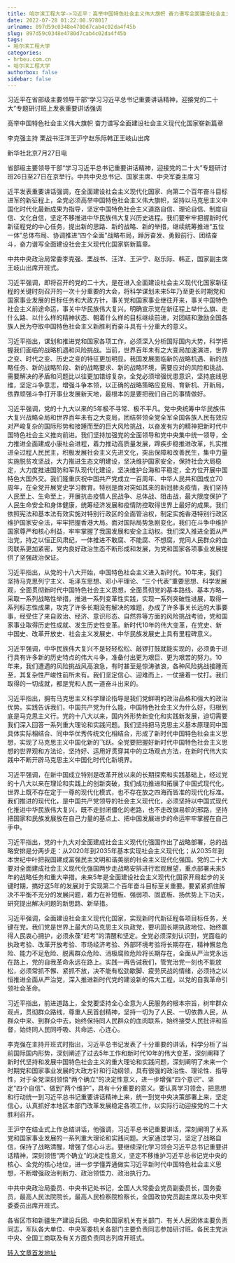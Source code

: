 ```yaml
---
title: 哈尔滨工程大学->习近平：高举中国特色社会主义伟大旗帜 奋力谱写全面建设社会主义现代化国家崭新篇章 | hrbeu.com.cn
date: 2022-07-28 01:22:08.978017
urlname: 897d59c0348e4780d7cab4c02da4f45b
slug: 897d59c0348e4780d7cab4c02da4f45b
tags: 
- 哈尔滨工程大学
categories:
- hrbeu.com.cn
- 哈尔滨工程大学
authorbox: false
sidebar: false
---
```

习近平在省部级主要领导干部“学习习近平总书记重要讲话精神，迎接党的二十大”专题研讨班上发表重要讲话强调

高举中国特色社会主义伟大旗帜 奋力谱写全面建设社会主义现代化国家崭新篇章

李克强主持 栗战书汪洋王沪宁赵乐际韩正王岐山出席

新华社北京7月27日电

省部级主要领导干部“学习习近平总书记重要讲话精神，迎接党的二十大”专题研讨班26日至27日在京举行。中共中央总书记、国家主席、中央军委主席习
<!--more-->
近平发表重要讲话强调，在全面建设社会主义现代化国家、向第二个百年奋斗目标进军的新征程上，全党必须高举中国特色社会主义伟大旗帜，坚持以马克思主义中国化时代化最新成果为指导，坚定中国特色社会主义道路自信、理论自信、制度自信、文化自信，坚定不移推进中华民族伟大复兴历史进程。我们要牢牢把握新时代新征程党的中心任务，提出新的思路、新的战略、新的举措，继续统筹推进“五位一体”总体布局、协调推进“四个全面”战略布局，踔厉奋发、勇毅前行、团结奋斗，奋力谱写全面建设社会主义现代化国家崭新篇章。

中共中央政治局常委李克强、栗战书、汪洋、王沪宁、赵乐际、韩正，国家副主席王岐山出席开班式。

习近平强调，即将召开的党的二十大，是在进入全面建设社会主义现代化国家新征程的关键时刻召开的一次十分重要的大会，将科学谋划未来5年乃至更长时期党和国家事业发展的目标任务和大政方针，事关党和国家事业继往开来，事关中国特色社会主义前途命运，事关中华民族伟大复兴。明确宣示党在新征程上举什么旗、走什么路、以什么样的精神状态、朝着什么样的目标继续前进，对团结和激励全国各族人民为夺取中国特色社会主义新胜利而奋斗具有十分重大的意义。

习近平指出，谋划和推进党和国家各项工作，必须深入分析国际国内大势，科学把握我们面临的战略机遇和风险挑战。当前，世界百年未有之大变局加速演进，世界之变、时代之变、历史之变的特征更加明显。我国发展面临新的战略机遇、新的战略任务、新的战略阶段、新的战略要求、新的战略环境，需要应对的风险和挑战、需要解决的矛盾和问题比以往更加错综复杂。全党必须增强忧患意识，坚持底线思维，坚定斗争意志，增强斗争本领，以正确的战略策略应变局、育新机、开新局，依靠顽强斗争打开事业发展新天地，最根本的是要把我们自己的事情做好。

习近平强调，党的十九大以来的5年极不寻常、极不平凡。党中央统筹中华民族伟大复兴战略全局和世界百年未有之大变局，团结带领全党全军全国各族人民有效应对严峻复杂的国际形势和接踵而至的巨大风险挑战，以奋发有为的精神把新时代中国特色社会主义推向前进。我们坚持加强党的全面领导和党中央集中统一领导，全力推进全面建成小康社会进程，着力推动高质量发展，蹄疾步稳推进改革，扎实推进全过程人民民主，积极发展社会主义先进文化，突出保障和改善民生，集中力量实施脱贫攻坚战，大力推进生态文明建设，坚决维护国家安全，保持社会大局稳定，大力度推进国防和军队现代化建设，坚决维护台海和平稳定，全方位开展中国特色大国外交。我们隆重庆祝中国共产党成立一百周年、中华人民共和国成立70周年，在全党开展党史学习教育。特别是面对突如其来的新冠肺炎疫情，我们坚持人民至上、生命至上，开展抗击疫情人民战争、总体战、阻击战，最大限度保护了人民生命安全和身体健康，统筹经济发展和疫情防控取得世界上最好的成果。我们依照宪法和基本法有效实施对特别行政区的全面管治权，制定实施香港特别行政区维护国家安全法，牢牢把握香港大局。面对国际局势急剧变化，我们在斗争中维护国家尊严和核心利益，牢牢掌握了我国发展和安全主动权。我们深入推进全面从严治党，持之以恒正风肃纪，一体推进不敢腐、不能腐、不想腐，党同人民群众的血肉联系更加紧密，党内良好政治生态不断形成和发展，为党和国家各项事业发展提供了坚强政治保证。

习近平指出，从党的十八大开始，中国特色社会主义进入新时代。10年来，我们坚持马克思列宁主义、毛泽东思想、邓小平理论、“三个代表”重要思想、科学发展观，全面贯彻新时代中国特色社会主义思想，全面贯彻党的基本路线、基本方略，采取一系列战略性举措，推进一系列变革性实践，实现一系列突破性进展，取得一系列标志性成果，攻克了许多长期没有解决的难题，办成了许多事关长远的大事要事，经受住了来自政治、经济、意识形态、自然界等方面的风险挑战考验，党和国家事业取得历史性成就、发生历史性变革。新时代10年的伟大变革，在党史、新中国史、改革开放史、社会主义发展史、中华民族发展史上具有里程碑意义。

习近平强调，中华民族伟大复兴不是轻轻松松、敲锣打鼓就能实现的，必须勇于进行具有许多新的历史特点的伟大斗争，准备付出更为艰巨、更为艰苦的努力。10年来，我们遭遇的风险挑战风高浪急，有时甚至是惊涛骇浪，各种风险挑战接踵而至，其复杂性严峻性前所未有。我们坚定信心、迎难而上，一仗接着一仗打。我们取得的一切成就，都是党和人民一道奋斗出来的。

习近平指出，拥有马克思主义科学理论指导是我们党鲜明的政治品格和强大的政治优势。实践告诉我们，中国共产党为什么能，中国特色社会主义为什么好，归根到底是马克思主义行。党的十八大以来，国内外形势新变化和实践新发展，迫切需要我们深入回答一系列重大理论和实践问题。我们坚持把马克思主义基本原理同中国具体实际相结合、同中华优秀传统文化相结合，形成了新时代中国特色社会主义思想，实现了马克思主义中国化新的飞跃。全党要把握好新时代中国特色社会主义思想的世界观和方法论，坚持好、运用好贯穿其中的立场观点方法，在新时代伟大实践中不断开辟马克思主义中国化时代化新境界。

习近平强调，在新中国成立特别是改革开放以来的长期探索和实践基础上，经过党的十八大以来在理论和实践上的创新突破，我们成功推进和拓展了中国式现代化。世界上既不存在定于一尊的现代化模式，也不存在放之四海而皆准的现代化标准。我们推进的现代化，是中国共产党领导的社会主义现代化，必须坚持以中国式现代化推进中华民族伟大复兴，既不走封闭僵化的老路，也不走改旗易帜的邪路，坚持把国家和民族发展放在自己力量的基点上、把中国发展进步的命运牢牢掌握在自己手中。

习近平指出，党的十九大对全面建成社会主义现代化强国作出了战略部署，总的战略安排是分两步走：从2020年到2035年基本实现社会主义现代化；从2035年到本世纪中叶把我国建成富强民主文明和谐美丽的社会主义现代化强国。党的二十大要对全面建成社会主义现代化强国两步走战略安排进行宏观展望，重点部署未来5年的战略任务和重大举措。未来5年是全面建设社会主义现代化国家开局起步的关键时期，搞好这5年的发展对于实现第二个百年奋斗目标至关重要。要紧紧抓住解决不平衡不充分的发展问题，着力在补短板、强弱项、固底板、扬优势上下功夫，研究提出解决问题的新思路、新举措。

习近平强调，全面建设社会主义现代化国家，实现新时代新征程各项目标任务，关键在党。我们党是世界上最大的马克思主义执政党，要巩固长期执政地位、始终赢得人民衷心拥护，必须永葆“赶考”的清醒和坚定。全党必须深刻认识到，党面临的执政考验、改革开放考验、市场经济考验、外部环境考验将长期存在，精神懈怠危险、能力不足危险、脱离群众危险、消极腐败危险将长期存在，全面从严治党永远在路上，党的自我革命永远在路上。实践一再告诫我们，管党治党一刻也不能放松，必须常抓不懈、紧抓不放，决不能有松劲歇脚、疲劳厌战的情绪，必须持之以恒推进全面从严治党，深入推进新时代党的建设新的伟大工程，以党的自我革命引领社会革命。

习近平指出，前进道路上，全党要坚持全心全意为人民服务的根本宗旨，树牢群众观点，贯彻群众路线，尊重人民首创精神，坚持一切为了人民、一切依靠人民，从群众中来、到群众中去，始终保持同人民群众的血肉联系，始终接受人民批评和监督，始终同人民同呼吸、共命运、心连心。

李克强在主持开班式时指出，习近平总书记发表了十分重要的讲话，科学分析了当前国际国内形势，深刻阐述了过去5年工作和新时代10年的伟大变革，深刻阐释了新时代坚持和发展中国特色社会主义的重大理论和实践问题，深刻阐明了未来一个时期党和国家事业发展的大政方针和行动纲领，具有很强的政治性、理论性、指导性，对于全党深刻领悟“两个确立”的决定性意义，进一步增强“四个意识”、坚定“四个自信”、做到“两个维护”，具有十分重要的意义。要认真学习领会，把思想和行动统一到习近平总书记重要讲话精神上来，统一到党中央决策部署上来，坚定信心，认真抓好本地区本部门改革发展稳定各项工作，以实际行动迎接党的二十大胜利召开。

王沪宁在结业式上作总结讲话，他强调，习近平总书记重要讲话，深刻阐明了关系党和国家事业发展的一系列重大理论和实践问题。大家通过学习，坚定了战略自信，保持了战略清醒，增强了信心斗志。要继续深化学习领会习近平总书记重要讲话精神，深刻领悟“两个确立”的决定性意义，坚定不移维护习近平总书记党中央的核心、全党的核心地位，进一步学懂弄通做实习近平新时代中国特色社会主义思想，不断增强政治判断力、政治领悟力、政治执行力。

中共中央政治局委员、中央书记处书记，全国人大常委会党员副委员长，国务委员，最高人民法院院长，最高人民检察院检察长，全国政协党员副主席以及中央军委委员出席开班式。

各省区市和新疆生产建设兵团、中央和国家机关有关部门、有关人民团体主要负责同志，军队各大单位、中央军委机关各部门主要负责同志参加研讨班。各民主党派中央、全国工商联及有关方面负责同志列席开班式。



[转入文章首发地址](http://gongxue.cn/info/1141/72382.htm)